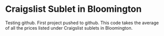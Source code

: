 # Craigslist Sublet in Bloomington
Testing github. First project pushed to github. 
This code takes the average of all the prices listed under Craigslist sublets in Bloomington. 
